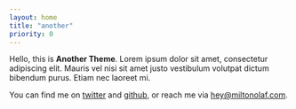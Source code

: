 ```yaml
---
layout: home
title: "another"
priority: 0
---
```


Hello, this is **Another Theme**. Lorem ipsum dolor sit amet, consectetur adipiscing elit. Mauris vel nisi sit amet justo vestibulum volutpat dictum bibendum purus. Etiam nec laoreet mi.

You can find me on [twitter](//twitter.com/olafmilton) and [github](//github.com/miltonolaf/another), or reach me via [hey@miltonolaf.com](mailto:hey@miltonolaf.com).
